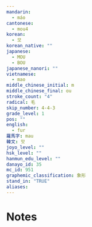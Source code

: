 ```yaml
---
mandarin:
  - máo
cantonese:
  - mou4
korean:
  - 모
korean_native: ""
japanese:
  - MOU
  - BOU
japanese_nanori: ""
vietnamese:
  - mao
middle_chinese_initial: m
middle_chinese_final: ɑu
stroke_count: "4"
radical: 毛
skip_number: 4-4-3
grade_level: 1
pos: ""
english:
  - fur
羅馬字: mau
韓文: 맛
joyo_level: ""
hsk_level: ""
hanmun_edu_level: ""
danayo_id: 35
mc_id: 951
graphemic_classification: 象形
stand_in: "TRUE"
aliases:
---
```


# Notes
